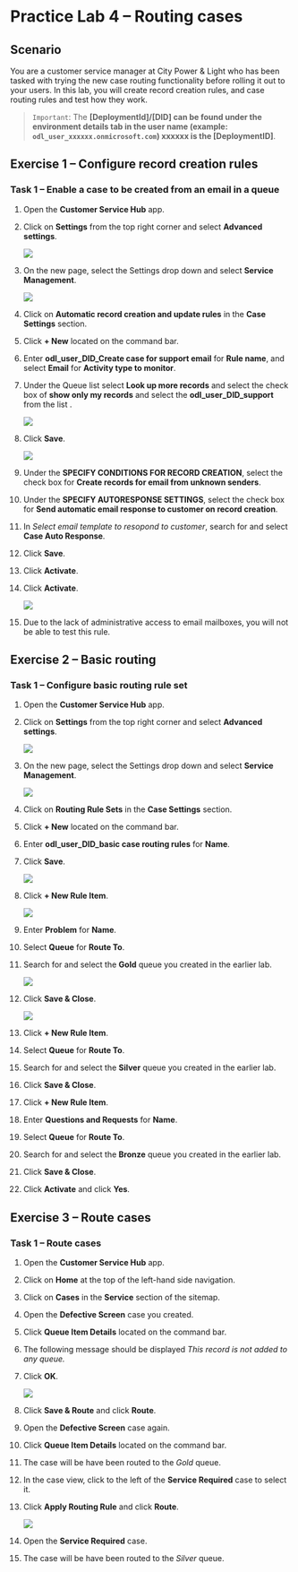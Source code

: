 # Practice Lab 4 – Routing cases

## Scenario

You are a customer service manager at City Power & Light who has been tasked with trying the new case routing functionality before rolling it out to your users. In this lab, you will create record creation rules, and case routing rules and test how they work.

> `Important`: The **[DeploymentId]/[DID] can be found under the environment details tab in the user name (example: `odl_user_xxxxxx.onmicrosoft.com`) **xxxxxx** is the [DeploymentID]**.

## Exercise 1 – Configure record creation rules

### Task 1 – Enable a case to be created from an email in a queue

1.  Open the **Customer Service Hub** app.

2.  Click on **Settings** from the top right corner and select **Advanced settings**.

    ![](../images/Advanced-settings.png)
    
3.  On the new page, select the Settings drop down and select **Service Management**.

    ![](../images/service-management..png)

4.  Click on **Automatic record creation and update rules** in the **Case Settings** section.

5.  Click **+ New** located on the command bar.

6.  Enter **odl_user_DID_Create case for support email** for **Rule name**, and select **Email** for **Activity type to monitor**.

7.  Under the Queue list select **Look up more records** and select the check box of **show only my records** and select the **odl_user_DID_support** from the list .
    
    ![](../images/support-select-1.png)

8.  Click **Save**.

    ![](../images/support-select-2.png)

9.  Under the **SPECIFY CONDITIONS FOR RECORD CREATION**, select the check box for **Create records for email from unknown senders**.

10. Under the **SPECIFY AUTORESPONSE SETTINGS**, select the check box for **Send automatic email response to customer on record creation**.

11. In *Select email template to resopond to customer*, search for and select **Case Auto Response**.

12. Click **Save**.

13. Click **Activate**.

14. Click **Activate**.

    ![](../images/support-select-3.png)

15. Due to the lack of administrative access to email mailboxes, you will not be able to test this rule.

## Exercise 2 – Basic routing

### Task 1 – Configure basic routing rule set

1.  Open the **Customer Service Hub** app.

2.  Click on **Settings** from the top right corner and select **Advanced settings**.

    ![](../images/Advanced-settings.png)
    
3.  On the new page, select the Settings drop down and select **Service Management**.

    ![](../images/service-management..png)

4.  Click on **Routing Rule Sets** in the **Case Settings** section.

5.  Click **+ New** located on the command bar.

6.  Enter **odl_user_DID_basic case routing rules** for **Name**.

7.  Click **Save**.

    ![](../images/rules1.png)

8.  Click **+ New Rule Item**.

    ![](../images/rules2.png)

9.  Enter **Problem** for **Name**.

10. Select **Queue** for **Route To**.

11. Search for and select the **Gold** queue you created in the earlier lab.

    ![](../images/rules3.png)

12. Click **Save & Close**.

    ![](../images/rule4.png)

13. Click **+ New Rule Item**.

14. Select **Queue** for **Route To**.

15. Search for and select the **Silver** queue you created in the earlier lab.

16. Click **Save & Close**.

17. Click **+ New Rule Item**.

18. Enter **Questions and Requests** for **Name**.

19. Select **Queue** for **Route To**.

20. Search for and select the **Bronze** queue you created in the earlier lab.

21. Click **Save & Close**.

22. Click **Activate** and click **Yes**.

## Exercise 3 – Route cases

### Task 1 – Route cases

1.  Open the **Customer Service Hub** app.

2.  Click on **Home** at the top of the left-hand side navigation.

3.  Click on **Cases** in the **Service** section of the sitemap.

4.  Open the **Defective Screen** case you created.

5.  Click **Queue Item Details** located on the command bar.

6.  The following message should be displayed *This record is not added to any queue.*

7.  Click **OK**.

    ![](../images/rule5.png)

8.  Click **Save & Route** and click **Route**.

9. Open the **Defective Screen** case again.

10. Click **Queue Item Details** located on the command bar.

11. The case will be have been routed to the *Gold* queue.

12. In the case view, click to the left of the **Service Required** case to select it.

13. Click **Apply Routing Rule** and click **Route**.

    ![](../images/rule6.png)

14. Open the **Service Required** case.

15. The case will be have been routed to the *Silver* queue.
